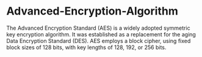 # Advanced-Encryption-Algorithm
The Advanced Encryption Standard (AES) is a widely adopted symmetric key encryption algorithm. It was established as a replacement for the aging Data Encryption Standard (DES). AES employs a block cipher, using fixed block sizes of 128 bits, with key lengths of 128, 192, or 256 bits.
